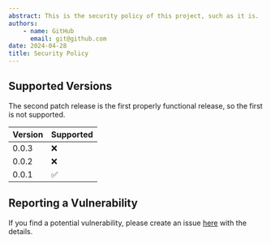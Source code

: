 ```yaml
---
abstract: This is the security policy of this project, such as it is.
authors:
    - name: GitHub
      email: git@github.com
date: 2024-04-28
title: Security Policy
---
```


## Supported Versions

The second patch release is the first properly functional release, so the
first is not supported.

Version|Supported
---|---
0.0.3|❌
0.0.2|❌
0.0.1|✅

## Reporting a Vulnerability

If you find a potential vulnerability, please create an issue
[here](https://github.com/edwardtheharris/helm-calico/issues) with the
details.
